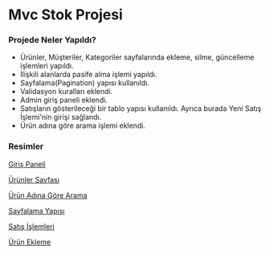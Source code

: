 # Mvc Stok Projesi

### Projede Neler Yapıldı?

* Ürünler, Müşteriler, Kategoriler sayfalarında ekleme, silme, güncelleme işlemleri yapıldı.
* İlişkili alanlarda pasife alma işlemi yapıldı.
* Sayfalama(Pagination) yapısı kullanıldı.
* Validasyon kuralları eklendi.
* Admin giriş paneli eklendi.
* Satışların gösterileceği bir tablo yapısı kullanıldı. Ayrıca burada Yeni Satış İşlemi'nin girişi sağlandı.
* Ürün adına göre arama işlemi eklendi.

### Resimler

[Giriş Paneli](https://i.hizliresim.com/ckdmbw6.png)

[Ürünler Sayfası](https://i.hizliresim.com/l4biheo.png)

[Ürün Adına Göre Arama](https://i.hizliresim.com/oekffob.png)

[Sayfalama Yapısı](https://i.hizliresim.com/o9ku3gk.png)

[Satış İşlemleri](https://i.hizliresim.com/h8qohes.png)

[Ürün Ekleme](https://i.hizliresim.com/cix3eks.png)
